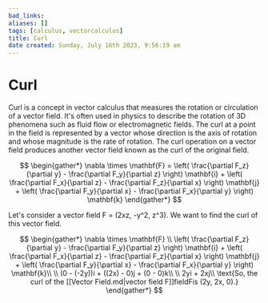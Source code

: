 ```yaml
---
bad_links: 
aliases: []
tags: [calculus, vectorcalculus]
title: Curl
date created: Sunday, July 16th 2023, 9:56:19 am
---
```

# Curl

Curl is a concept in vector calculus that measures the rotation or circulation of a vector field. It's often used in physics to describe the rotation of 3D phenomena such as fluid flow or electromagnetic fields. The curl at a point in the field is represented by a vector whose direction is the axis of rotation and whose magnitude is the rate of rotation. The curl operation on a vector field produces another vector field known as the curl of the original field.

$$
\begin{gather*}
\nabla \times \mathbf{F} = \left( \frac{\partial F_z}{\partial y} - \frac{\partial F_y}{\partial z} \right) \mathbf{i} + \left( \frac{\partial F_x}{\partial z} - \frac{\partial F_z}{\partial x} \right) \mathbf{j} +  \left( \frac{\partial F_y}{\partial x} - \frac{\partial F_x}{\partial y} \right)  \mathbf{k}
\end{gather*}
$$

Let's consider a vector field F = (2xz, -y^2, z^3). We want to find the curl of this vector field.

$$
\begin{gather*}
\nabla \times \mathbf{F} \\ \left( \frac{\partial F_z}{\partial y} - \frac{\partial F_y}{\partial z} \right) \mathbf{i} + \left( \frac{\partial F_x}{\partial z} - \frac{\partial F_z}{\partial x} \right) \mathbf{j} +  \left( \frac{\partial F_y}{\partial x} - \frac{\partial F_x}{\partial y} \right)  \mathbf{k}\\
\\ (0 - (-2y))i + ((2x) - 0)j + (0 - 0)k\\
\\ 2yi + 2xj\\
\text{So, the curl of the [[Vector Field.md|vector field F]]fieldFis (2y, 2x, 0).}
\end{gather*}
$$
